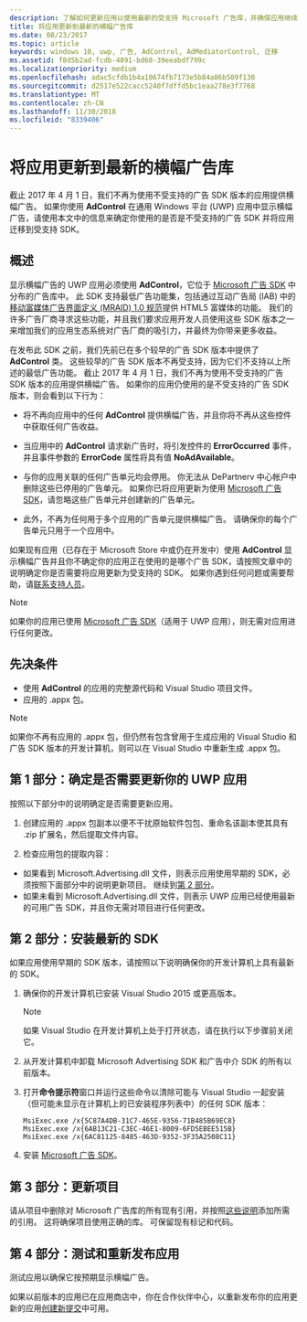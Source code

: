 ```yaml
---
description: 了解如何更新应用以使用最新的受支持 Microsoft 广告库，并确保应用继续收到横幅广告。
title: 将应用更新到最新的横幅广告库
ms.date: 08/23/2017
ms.topic: article
keywords: windows 10, uwp, 广告, AdControl, AdMediatorControl, 迁移
ms.assetid: f8d5b2ad-fcdb-4891-bd68-39eeabdf799c
ms.localizationpriority: medium
ms.openlocfilehash: adac5cfdb1b4a10674fb7173e5b84a86b509f130
ms.sourcegitcommit: d2517e522cacc5240f7dffd5bc1eaa278e3f7768
ms.translationtype: MT
ms.contentlocale: zh-CN
ms.lasthandoff: 11/30/2018
ms.locfileid: "8339406"
---
```

# <a name="update-your-app-to-the-latest-advertising-libraries-for-banner-ads"></a>将应用更新到最新的横幅广告库

截止 2017 年 4 月 1 日，我们不再为使用不受支持的广告 SDK 版本的应用提供横幅广告。 如果你使用 **AdControl** 在通用 Windows 平台 (UWP) 应用中显示横幅广告，请使用本文中的信息来确定你使用的是否是不受支持的广告 SDK 并将应用迁移到受支持 SDK。

## <a name="overview"></a>概述

显示横幅广告的 UWP 应用必须使用 **AdControl**，它位于 [Microsoft 广告 SDK](http://aka.ms/ads-sdk-uwp) 中分布的广告库中。 此 SDK 支持最低广告功能集，包括通过互动广告局 (IAB) 中的[移动富媒体广告界面定义 (MRAID) 1.0 规范](http://www.iab.com/wp-content/uploads/2015/08/IAB_MRAID_VersionOne.pdf)提供 HTML5 富媒体的功能。 我们的许多广告厂商寻求这些功能，并且我们要求应用开发人员使用这些 SDK 版本之一来增加我们的应用生态系统对广告厂商的吸引力，并最终为你带来更多收益。

在发布此 SDK 之前，我们先前已在多个较早的广告 SDK 版本中提供了 **AdControl** 类。 这些较早的广告 SDK 版本不再受支持，因为它们不支持以上所述的最低广告功能。 截止 2017 年 4 月 1 日，我们不再为使用不受支持的广告 SDK 版本的应用提供横幅广告。 如果你的应用仍使用的是不受支持的广告 SDK 版本，则会看到以下行为：

* 将不再向应用中的任何 **AdControl** 提供横幅广告，并且你将不再从这些控件中获取任何广告收益。

* 当应用中的 **AdControl** 请求新广告时，将引发控件的 **ErrorOccurred** 事件，并且事件参数的 **ErrorCode** 属性将具有值 **NoAdAvailable**。

* 与你的应用关联的任何广告单元均会停用。 你无法从 DePartnerv 中心帐户中删除这些已停用的广告单元。 如果你已将应用更新为使用 [Microsoft 广告 SDK](http://aka.ms/ads-sdk-uwp)，请忽略这些广告单元并创建新的广告单元。

* 此外，不再为任何用于多个应用的广告单元提供横幅广告。 请确保你的每个广告单元只用于一个应用中。

如果现有应用（已存在于 Microsoft Store 中或仍在开发中）使用 **AdControl** 显示横幅广告并且你不确定你的应用正在使用的是哪个广告 SDK，请按照文章中的说明确定你是否需要将应用更新为受支持的 SDK。 如果你遇到任何问题或需要帮助，请[联系支持人员](http://go.microsoft.com/fwlink/?LinkId=393643)。

> [!NOTE]
> 如果你的应用已使用 [Microsoft 广告 SDK](http://aka.ms/ads-sdk-uwp)（适用于 UWP 应用），则无需对应用进行任何更改。

## <a name="prerequisites"></a>先决条件

* 使用 **AdControl** 的应用的完整源代码和 Visual Studio 项目文件。
* 应用的 .appx 包。

> [!NOTE]
> 如果你不再有应用的 .appx 包，但仍然有包含曾用于生成应用的 Visual Studio 和广告 SDK 版本的开发计算机，则可以在 Visual Studio 中重新生成 .appx 包。

<span id="part-1" />

## <a name="part-1-determine-whether-you-need-to-update-your-uwp-app"></a>第 1 部分：确定是否需要更新你的 UWP 应用

按照以下部分中的说明确定是否需要更新应用。

1. 创建应用的 .appx 包副本以便不干扰原始软件包包、重命名该副本使其具有 .zip 扩展名，然后提取文件内容。

2. 检查应用包的提取内容：
  * 如果看到 Microsoft.Advertising.dll 文件，则表示应用使用早期的 SDK，必须按照下面部分中的说明更新项目。 继续到[第 2 部分](update-your-app-to-the-latest-advertising-libraries.md#part-2)。
  * 如果未看到 Microsoft.Advertising.dll 文件，则表示 UWP 应用已经使用最新的可用广告 SDK，并且你无需对项目进行任何更改。


<span id="part-2" />

## <a name="part-2-install-the-latest-sdk"></a>第 2 部分：安装最新的 SDK

如果应用使用早期的 SDK 版本，请按照以下说明确保你的开发计算机上具有最新的 SDK。

1. 确保你的开发计算机已安装 Visual Studio 2015 或更高版本。
    > [!NOTE]
    > 如果 Visual Studio 在开发计算机上处于打开状态，请在执行以下步骤前关闭它。

1.  从开发计算机中卸载 Microsoft Advertising SDK 和广告中介 SDK 的所有以前版本。

2.  打开**命令提示符**窗口并运行这些命令以清除可能与 Visual Studio 一起安装（但可能未显示在计算机上的已安装程序列表中）的任何 SDK 版本：
    ```syntax
    MsiExec.exe /x{5C87A4DB-31C7-465E-9356-71B485B69EC8}
    MsiExec.exe /x{6AB13C21-C3EC-46E1-8009-6FD5EBEE515B}
    MsiExec.exe /x{6AC81125-8485-463D-9352-3F35A2508C11}
    ```

3.  安装 [Microsoft 广告 SDK](http://aka.ms/ads-sdk-uwp)。

## <a name="part-3-update-your-project"></a>第 3 部分：更新项目

请从项目中删除对 Microsoft 广告库的所有现有引用，并按照[这些说明](install-the-microsoft-advertising-libraries.md#reference)添加所需的引用。 这将确保项目使用正确的库。 可保留现有标记和代码。

## <a name="part-4-test-and-republish-your-app"></a>第 4 部分：测试和重新发布应用

测试应用以确保它按预期显示横幅广告。

如果以前版本的应用已在应用商店中，你在合作伙伴中心，以重新发布你的应用更新的应用[创建新提交](../publish/app-submissions.md)中可用。
